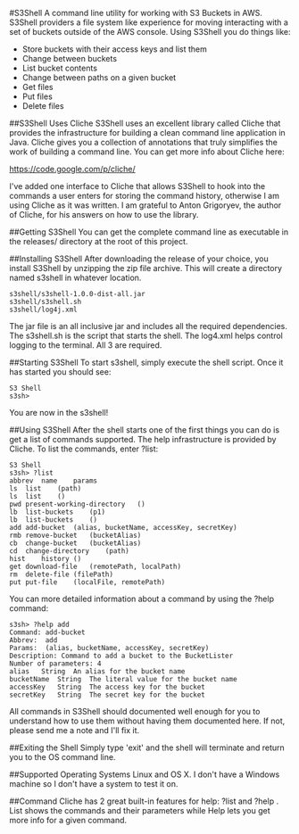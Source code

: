 #S3Shell
A command line utility for working with S3 Buckets in AWS. S3Shell providers a file system like experience for
moving interacting with a set of buckets outside of the AWS console. Using S3Shell you do things like:

* Store buckets with their access keys and list them
* Change between buckets
* List bucket contents
* Change between paths on a given bucket
* Get files
* Put files
* Delete files


##S3Shell Uses Cliche
S3Shell uses an excellent library called Cliche that provides the infrastructure for building a clean command line
application in Java. Cliche gives you a collection of annotations that truly simplifies the work of building a 
command line. You can get more info about Cliche here:

https://code.google.com/p/cliche/

I've added one interface to Cliche that allows S3Shell to hook into the commands a user enters for storing 
the command history, otherwise I am using Cliche as it was written. I am grateful to Anton Grigoryev, the author
of Cliche, for his answers on how to use the library.

##Getting S3Shell
You can get the complete command line as executable in the releases/ directory at the root of this project.

##Installing S3Shell
After downloading the release of your choice, you install S3Shell by unzipping the zip file archive. 
This will create a directory named s3shell in whatever location.
```
s3shell/s3shell-1.0.0-dist-all.jar
s3shell/s3shell.sh
s3shell/log4j.xml
```
The jar file is an all inclusive jar and includes all the required dependencies. The s3shell.sh is the script that
starts the shell. The log4.xml helps control logging to the terminal. All 3 are required.

##Starting S3Shell
To start s3shell, simply execute the shell script. Once it has started you should see:

```
S3 Shell
s3sh>
```


You are now in the s3shell!

##Using S3Shell
After the shell starts one of the first things you can do is get a list of commands supported. The help infrastructure
is provided by Cliche. To list the commands, enter ?list:
```
S3 Shell
s3sh> ?list
abbrev	name	params
ls	list	(path)
ls	list	()
pwd	present-working-directory	()
lb	list-buckets	(p1)
lb	list-buckets	()
add	add-bucket	(alias, bucketName, accessKey, secretKey)
rmb	remove-bucket	(bucketAlias)
cb	change-bucket	(bucketAlias)
cd	change-directory	(path)
hist	history	()
get	download-file	(remotePath, localPath)
rm	delete-file	(filePath)
put	put-file	(localFile, remotePath)
```
You can more detailed information about a command by using the ?help command:
```
s3sh> ?help add
Command: add-bucket
Abbrev:  add
Params:  (alias, bucketName, accessKey, secretKey)
Description: Command to add a bucket to the BucketLister
Number of parameters: 4
alias	String	An alias for the bucket name
bucketName	String	The literal value for the bucket name
accessKey	String	The access key for the bucket
secretKey	String	The secret key for the bucket
```
All commands in S3Shell should documented well enough for you to understand how to use them without having them documented
here. If not, please send me a note and I'll fix it.

##Exiting the Shell
Simply type 'exit' and the shell will terminate and return you to the OS command line.

##Supported Operating Systems
Linux and OS X. I don't have a Windows machine so I don't have a system to test it on.

##Command
Cliche has 2 great built-in features for help: ?list and ?help . List shows the commands and their parameters
while Help lets you get more info for a given command.